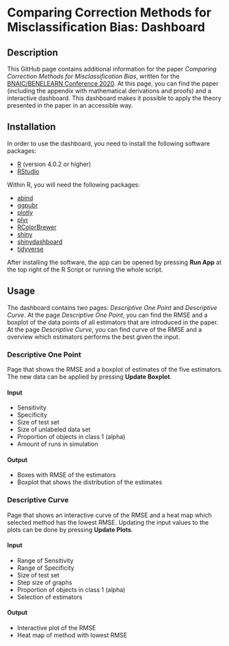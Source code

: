 # Comparing Correction Methods for Misclassification Bias: Dashboard

## Description
This GitHub page contains additional information for the paper *Comparing Correction Methods for Misclassification Bias*, written for the [BNAIC/BENELEARN Conference 2020](https://bnaic.liacs.leidenuniv.nl/). At this page, you can find the paper (including the appendix with mathematical derivations and proofs) and a interactive dashboard. This dashboard makes it possible to apply the theory presented in the paper in an accessible way.

## Installation
In order to use the dashboard, you need to install the following software packages:
  * [R](https://cran.r-project.org/bin/windows/base/) (version 4.0.2 or higher)
  * [RStudio](https://rstudio.com/products/rstudio/download/)

Within R, you will need the following packages:
  * [abind](https://www.rdocumentation.org/packages/abind)
  * [ggpubr](https://www.rdocumentation.org/packages/ggpubr)
  * [plotly](https://www.rdocumentation.org/packages/plotly)
  * [plyr](https://www.rdocumentation.org/packages/plyr)
  * [RColorBrewer](https://www.rdocumentation.org/packages/RColorBrewer)
  * [shiny](https://www.rdocumentation.org/packages/shiny)
  * [shinydashboard](https://www.rdocumentation.org/packages/shinydashboard)
  * [tidyverse](https://www.rdocumentation.org/packages/tidyverse)
  
After installing the software, the app can be opened by pressing **Run App** at the top right of the R Script or running the whole script.
  
## Usage 
The dashboard contains two pages: *Descriptive One Point* and *Descriptive Curve*. At the page *Descriptive One Point*, you can find the RMSE and a boxplot of the data points of all estimators that are introduced in the paper. At the page *Descriptive Curve*, you can find curve of the RMSE and a overview which estimators performs the best given the input.

### Descriptive One Point
Page that shows the RMSE and a boxplot of estimates of the five estimators. The new data can be applied by pressing **Update Boxplot**.

#### Input
  * Sensitivity 
  * Specificity
  * Size of test set
  * Size of unlabeled data set
  * Proportion of objects in class 1 (alpha)
  * Amount of runs in simulation
 
#### Output
  * Boxes with RMSE of the estimators
  * Boxplot that shows the distribution of the estimates
  
### Descriptive Curve
Page that shows an interactive curve of the RMSE and a heat map which selected method has the lowest RMSE. Updating the input values to the plots can be done by pressing **Update Plots**.

#### Input
  * Range of Sensitivity 
  * Range of Specificity
  * Size of test set
  * Step size of graphs
  * Proportion of objects in class 1 (alpha)
  * Selection of estimators

#### Output
  * Interactive plot of the RMSE
  * Heat map of method with lowest RMSE
